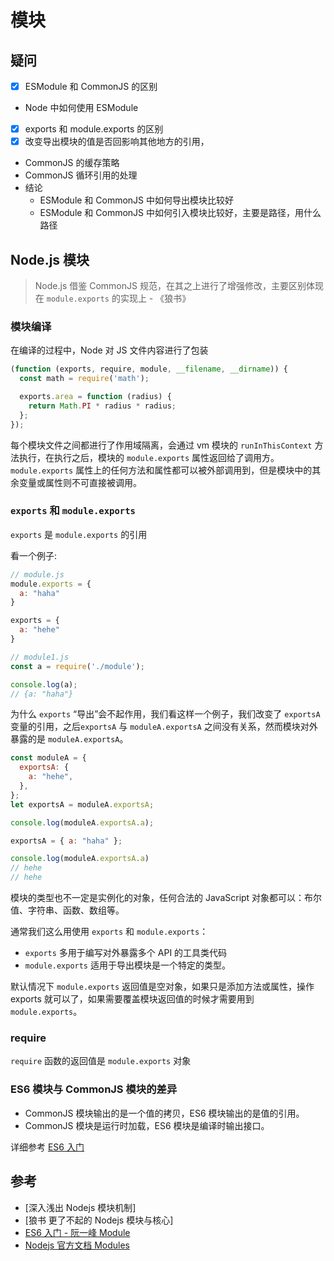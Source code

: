# 模块

## 疑问

- [x] ESModule 和 CommonJS 的区别
- Node 中如何使用 ESModule
- [x] exports 和 module.exports 的区别
- [x] 改变导出模块的值是否回影响其他地方的引用，
- CommonJS 的缓存策略
- CommonJS 循环引用的处理
- 结论
  - ESModule 和 CommonJS 中如何导出模块比较好
  - ESModule 和 CommonJS 中如何引入模块比较好，主要是路径，用什么路径

## Node.js 模块

> Node.js 借鉴 CommonJS 规范，在其之上进行了增强修改，主要区别体现在 `module.exports` 的实现上 - 《狼书》

### 模块编译

在编译的过程中，Node 对 JS 文件内容进行了包装

```js
(function (exports, require, module, __filename, __dirname)) {
  const math = require('math');

  exports.area = function (radius) {
    return Math.PI * radius * radius;
  };
});
```

每个模块文件之间都进行了作用域隔离，会通过 vm 模块的 `runInThisContext` 方法执行，在执行之后，模块的 `module.exports` 属性返回给了调用方。`module.exports` 属性上的任何方法和属性都可以被外部调用到，但是模块中的其余变量或属性则不可直接被调用。

### `exports` 和 `module.exports`

`exports` 是 `module.exports` 的引用

看一个例子:

```js
// module.js
module.exports = {
  a: "haha"
}

exports = {
  a: "hehe"
}

// module1.js
const a = require('./module');

console.log(a);
// {a: "haha"}
```

为什么 `exports` “导出”会不起作用，我们看这样一个例子，我们改变了 `exportsA` 变量的引用，之后`exportsA` 与 `moduleA.exportsA` 之间没有关系，然而模块对外暴露的是 `moduleA.exportsA`。

```js
const moduleA = {
  exportsA: {
    a: "hehe",
  },
};
let exportsA = moduleA.exportsA;

console.log(moduleA.exportsA.a);

exportsA = { a: "haha" };

console.log(moduleA.exportsA.a)
// hehe
// hehe
```

模块的类型也不一定是实例化的对象，任何合法的 JavaScript 对象都可以：布尔值、字符串、函数、数组等。

通常我们这么用使用 `exports` 和 `module.exports`：

- `exports` 多用于编写对外暴露多个 API 的工具类代码
- `module.exports` 适用于导出模块是一个特定的类型。

默认情况下 `module.exports` 返回值是空对象，如果只是添加方法或属性，操作 exports 就可以了，如果需要覆盖模块返回值的时候才需要用到 `module.exports`。

### require

`require` 函数的返回值是 `module.exports` 对象

### ES6 模块与 CommonJS 模块的差异

- CommonJS 模块输出的是一个值的拷贝，ES6 模块输出的是值的引用。
- CommonJS 模块是运行时加载，ES6 模块是编译时输出接口。

详细参考 [ES6 入门](https://es6.ruanyifeng.com/#docs/module-loader#ES6-%E6%A8%A1%E5%9D%97%E4%B8%8E-CommonJS-%E6%A8%A1%E5%9D%97%E7%9A%84%E5%B7%AE%E5%BC%82)

## 参考

- [深入浅出 Nodejs 模块机制]
- [狼书 更了不起的 Nodejs 模块与核心]
- [ES6 入门 - 阮一峰 Module](https://es6.ruanyifeng.com/#docs/module)
- [Nodejs 官方文档 Modules](https://nodejs.org/dist/latest-v12.x/docs/api/modules.html)
